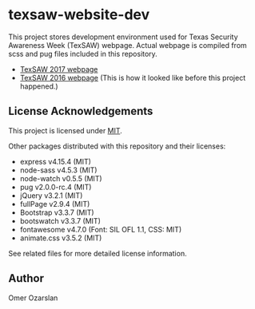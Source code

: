 # texsaw-website-dev

This project stores development environment used for Texas Security Awareness
Week (TexSAW) webpage. Actual webpage is compiled from scss and pug files
included in this repository.

- [TexSAW 2017 webpage][texsaw-2017]
- [TexSAW 2016 webpage][texsaw-2016] (This is how it looked like before this
  project happened.)

[texsaw-2017]: https://csi.utdallas.edu/events/TexSAW-2017/
[texsaw-2016]: https://csi.utdallas.edu/events/TexSAW-2016/TexSAW_2016.html

## License Acknowledgements

This project is licensed under [MIT](./LICENSE).

Other packages distributed with this repository and their licenses:
- express v4.15.4 (MIT)
- node-sass v4.5.3 (MIT)
- node-watch v0.5.5 (MIT)
- pug v2.0.0-rc.4 (MIT)
- jQuery v3.2.1 (MIT)
- fullPage v2.9.4 (MIT)
- Bootstrap v3.3.7 (MIT)
- bootswatch v3.3.7 (MIT)
- fontawesome v4.7.0 (Font: SIL OFL 1.1, CSS: MIT)
- animate.css v3.5.2 (MIT)

See related files for more detailed license information.

## Author

Omer Ozarslan

